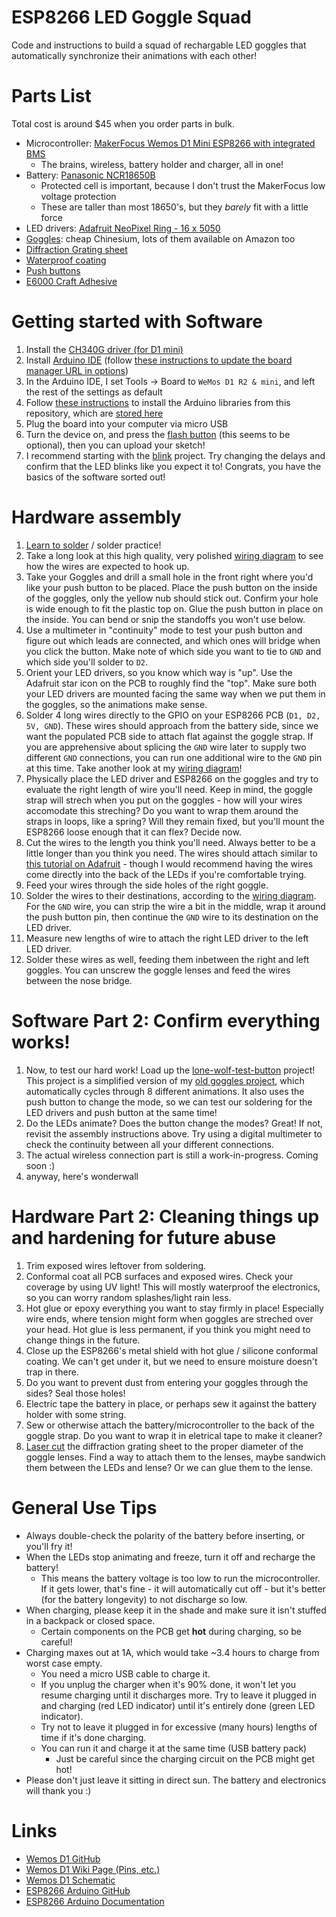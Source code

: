 # ESP8266 LED Goggle Squad
Code and instructions to build a squad of rechargable LED goggles that automatically synchronize their animations with each other!

# Parts List
Total cost is around $45 when you order parts in bulk.
* Microcontroller: [MakerFocus Wemos D1 Mini ESP8266 with integrated BMS](https://smile.amazon.com/gp/product/B075H8X7H2/)
  * The brains, wireless, battery holder and charger, all in one!
* Battery: [Panasonic NCR18650B](https://www.imrbatteries.com/panasonic-ncr18650b-18650-3350mah-protected-button-top-battery/)
  * Protected cell is important, because I don't trust the MakerFocus low voltage protection
  * These are taller than most 18650's, but they *barely* fit with a little force
* LED drivers: [Adafruit NeoPixel Ring - 16 x 5050](https://www.adafruit.com/product/1463)
* [Goggles](https://www.banggood.com/Welding-Cutting-Welders-Industrial-Safety-Goggles-Steampunk-Cup-Goggles-p-1135671.html?cur_warehouse=CN): cheap Chinesium, lots of them available on Amazon too
* [Diffraction Grating sheet](https://smile.amazon.com/gp/product/B007FZT3Y2/)
* [Waterproof coating](https://smile.amazon.com/gp/product/B008O9YIV6/)
* [Push buttons](https://smile.amazon.com/gp/product/B01E38OS7K/)
* [E6000 Craft Adhesive](https://smile.amazon.com/gp/product/B007TSYNG8/)

# Getting started with Software
1. Install the [CH340G driver (for D1 mini)](/drivers/CH340G)
1. Install [Arduino IDE](https://www.arduino.cc/en/Main/Software) (follow [these instructions to update the board manager URL in options](https://github.com/esp8266/Arduino#installing-with-boards-manager))
1. In the Arduino IDE, I set Tools -> Board to `WeMos D1 R2 & mini`, and left the rest of the settings as default
1. Follow [these instructions](https://learn.adafruit.com/adafruit-all-about-arduino-libraries-install-use) to install the Arduino libraries from this repository, which are [stored here](/libraries)
1. Plug the board into your computer via micro USB
1. Turn the device on, and press the [flash button](wemos-d1-mini.png) (this seems to be optional), then you can upload your sketch!
1. I recommend starting with the [blink](/blink/blink.ino) project.  Try changing the delays and confirm that the LED blinks like you expect it to!  Congrats, you have the basics of the software sorted out!

# Hardware assembly
1. [Learn to solder](https://learn.adafruit.com/adafruit-guide-excellent-soldering) / solder practice!
1. Take a long look at this high quality, very polished [wiring diagram](wiring-diagram.png) to see how the wires are expected to hook up.
1. Take your Goggles and drill a small hole in the front right where you'd like your push button to be placed.  Place the push button on the inside of the goggles, only the yellow nub should stick out.  Confirm your hole is wide enough to fit the plastic top on.  Glue the push button in place on the inside.  You can bend or snip the standoffs you won't use below.
1. Use a multimeter in "continuity" mode to test your push button and figure out which leads are connected, and which ones will bridge when you click the button.  Make note of which side you want to tie to `GND` and which side you'll solder to `D2`.
1. Orient your LED drivers, so you know which way is "up".  Use the Adafruit star icon on the PCB to roughly find the "top".  Make sure both your LED drivers are mounted facing the same way when we put them in the goggles, so the animations make sense.
1. Solder 4 long wires directly to the GPIO on your ESP8266 PCB (`D1, D2, 5V, GND`).  These wires should approach from the battery side, since we want the populated PCB side to attach flat against the goggle strap.  If you are apprehensive about splicing the `GND` wire later to supply two different `GND` connections, you can run one additional wire to the `GND` pin at this time.  Take another look at my [wiring diagram](wiring-diagram.png)!
1. Physically place the LED driver and ESP8266 on the goggles and try to evaluate the right length of wire you'll need.  Keep in mind, the goggle strap will strech when you put on the goggles - how will your wires accomodate this streching?  Do you want to wrap them around the straps in loops, like a spring?  Will they remain fixed, but you'll mount the ESP8266 loose enough that it can flex?  Decide now.
1. Cut the wires to the length you think you'll need.  Always better to be a little longer than you think you need.  The wires should attach similar to [this tutorial on Adafruit](https://learn.adafruit.com/kaleidoscope-eyes-neopixel-led-goggles-trinket-gemma/wiring-soldering) - though I would recommend having the wires come directly into the back of the LEDs if you're comfortable trying.
1. Feed your wires through the side holes of the right goggle.
1. Solder the wires to their destinations, according to the [wiring diagram](wiring-diagram.png).  For the `GND` wire, you can strip the wire a bit in the  middle, wrap it around the push button pin, then continue the `GND` wire to its destination on the LED driver.
1. Measure new lengths of wire to attach the right LED driver to the left LED driver.
1. Solder these wires as well, feeding them inbetween the right and left goggles.  You can unscrew the goggle lenses and feed the wires between the nose bridge.

# Software Part 2: Confirm everything works!
1. Now, to test our hard work!  Load up the [lone-wolf-test-button](/lone-wolf-test-button/lone-wolf-test-button.ino) project!  This project is a simplified version of my [old goggles project](https://github.com/rorosaurus/neopixel-goggles), which automatically cycles through 8 different animations.  It also uses the push button to change the mode, so we can test our soldering for the LED drivers and push button at the same time!
1. Do the LEDs animate?  Does the button change the modes?  Great!  If not, revisit the assembly instructions above.  Try using a digital multimeter to check the continuity between all your different connections.
1. The actual wireless connection part is still a work-in-progress.  Coming soon :)
1. anyway, here's wonderwall

# Hardware Part 2: Cleaning things up and hardening for future abuse
1. Trim exposed wires leftover from soldering.
1. Conformal coat all PCB surfaces and exposed wires. Check your coverage by using UV light!  This will mostly waterproof the electronics, so you can worry random splashes/light rain less.
1. Hot glue or epoxy everything you want to stay firmly in place!  Especially wire ends, where tension might form when goggles are streched over your head.  Hot glue is less permanent, if you think you might need to change things in the future.
1. Close up the ESP8266's metal shield with hot glue / silicone conformal coating.  We can't get under it, but we need to ensure moisture doesn't trap in there.
1. Do you want to prevent dust from entering your goggles through the sides?  Seal those holes!
1. Electric tape the battery in place, or perhaps sew it against the battery holder with some string.
1. Sew or otherwise attach the battery/microcontroller to the back of the goggle strap.  Do you want to wrap it in eletrical tape to make it cleaner?
1. [Laser cut](laser-cut-diffraction-sheet.vsdx) the diffraction grating sheet to the proper diameter of the goggle lenses.  Find a way to attach them to the lenses, maybe sandwich them between the LEDs and lense?  Or we can glue them to the lense.

# General Use Tips
* Always double-check the polarity of the battery before inserting, or you'll fry it!
* When the LEDs stop animating and freeze, turn it off and recharge the battery!
  * This means the battery voltage is too low to run the microcontroller.  If it gets lower, that's fine - it will automatically cut off - but it's better (for the battery longevity) to not discharge so low.
* When charging, please keep it in the shade and make sure it isn't stuffed in a backpack or closed space.
  * Certain components on the PCB get **hot** during charging, so be careful!
* Charging maxes out at 1A, which would take ~3.4 hours to charge from worst case empty.
  * You need a micro USB cable to charge it.
  * If you unplug the charger when it's 90% done, it won't let you resume charging until it discharges more.  Try to leave it plugged in and charging (red LED indicator) until it's entirely done (green LED indicator).
  * Try not to leave it plugged in for excessive (many hours) lengths of time if it's done charging.
  * You can run it and charge it at the same time (USB battery pack)
    * Just be careful since the charging circuit on the PCB might get hot!
* Please don't just leave it sitting in direct sun.  The battery and electronics will thank you :)

# Links
* [Wemos D1 GitHub](https://github.com/wemos/Arduino_D1)
* [Wemos D1 Wiki Page (Pins, etc.)](https://wiki.wemos.cc/products:d1:d1_mini)
* [Wemos D1 Schematic](https://wiki.wemos.cc/_media/products:d1:sch_d1_mini_v3.0.0.pdf)
* [ESP8266 Arduino GitHub](https://github.com/esp8266/Arduino)
* [ESP8266 Arduino Documentation](https://arduino-esp8266.readthedocs.io/en/latest/)
